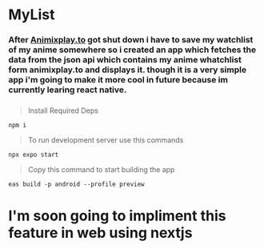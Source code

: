 # MyList

### After [Animixplay.to](https://animixplay.to) got shut down i have to save my watchlist of my anime somewhere so i created an app which fetches the data from the json api which contains my anime whatchlist form animixplay.to and displays it. though it is a very simple app i'm going to make it more cool in future because im currently learing react native.

### 
### 

> Install Required Deps
```
npm i
```


> To run development server use this commands
```
npx expo start
```

> Copy this command to start building the app
```
eas build -p android --profile preview
```


# I'm soon going to impliment this feature in web using nextjs
